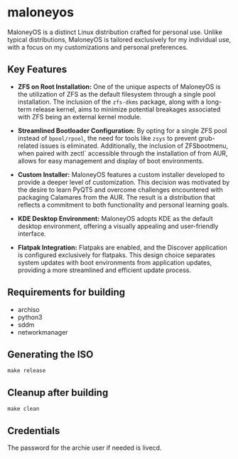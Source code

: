 maloneyos
=========
MaloneyOS is a distinct Linux distribution crafted for personal use. Unlike typical distributions, MaloneyOS is tailored exclusively for my individual use, with a focus on my customizations and personal preferences.  

## Key Features

- **ZFS on Root Installation:** One of the unique aspects of MaloneyOS is the utilization of ZFS as the default filesystem through a single pool installation. The inclusion of the `zfs-dkms` package, along with a long-term release kernel, aims to minimize potential breakages associated with ZFS being an external kernel module.

- **Streamlined Bootloader Configuration:** By opting for a single ZFS pool instead of `bpool/rpool`, the need for tools like `zsys` to prevent grub-related issues is eliminated. Additionally, the inclusion of ZFSbootmenu, when paired with zectl` accessible through the installation of from AUR, allows for easy management and display of boot environments.

- **Custom Installer:** MaloneyOS features a custom installer developed to provide a deeper level of customization. This decision was motivated by the desire to learn PyQT5 and overcome challenges encountered with packaging Calamares from the AUR. The result is a distribution that reflects a commitment to both functionality and personal learning goals.

- **KDE Desktop Environment:** MaloneyOS adopts KDE as the default desktop environment, offering a visually appealing and user-friendly interface.

- **Flatpak Integration:** Flatpaks are enabled, and the Discover application is configured exclusively for flatpaks. This design choice separates system updates with boot environments from application updates, providing a more streamlined and efficient update process.

## Requirements for building

* archiso
* python3
* sddm
* networkmanager

## Generating the ISO

```
make release
```

## Cleanup after building

```
make clean
```

## Credentials

The password for the archie user if needed is livecd.
